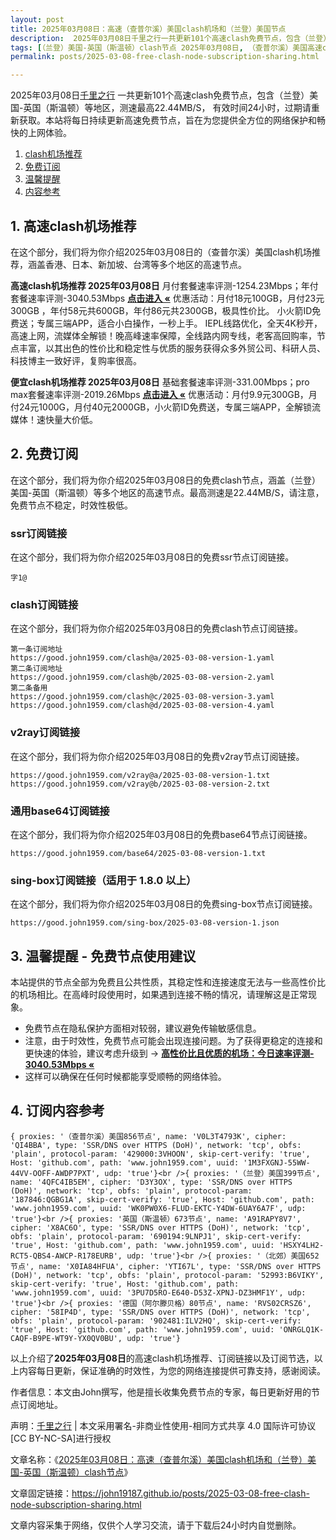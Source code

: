 ```yaml
---
layout: post
title: 2025年03月08日：高速（查普尔溪）美国clash机场和（兰登）美国节点
description:  2025年03月08日千里之行一共更新101个高速clash免费节点，包含（兰登）美国-英国（斯温顿）等地区，测速最高22.44MB/S， 有效时间24小时，过期请重新获取。本站将每日持续更新高速免费节点，旨在为您提供全方位的网络保护和畅快的上网体验
tags: [（兰登）美国-英国（斯温顿）clash节点 2025年03月08日, （查普尔溪）美国高速clashclash机场推荐 2025年03月08日]
permalink: posts/2025-03-08-free-clash-node-subscription-sharing.html

---
```



2025年03月08日[千里之行](https://john19187.github.io) 一共更新101个高速clash免费节点，包含（兰登）美国-英国（斯温顿）等地区，测速最高22.44MB/S， 有效时间24小时，过期请重新获取。本站将每日持续更新高速免费节点，旨在为您提供全方位的网络保护和畅快的上网体验。

1. [clash机场推荐](#1-高速clash机场推荐)
2. [免费订阅](#2-免费订阅)
3. [温馨提醒](#3-温馨提醒---免费节点使用建议)
4. [内容参考](#4-订阅内容参考)

## 1. 高速clash机场推荐

在这个部分，我们将为你介绍2025年03月08日的（查普尔溪）美国clash机场推荐，涵盖香港、日本、新加坡、台湾等多个地区的高速节点。

<div class="good cat1"><strong>高速clash机场推荐 2025年03月08日</strong> 月付套餐速率评测-1254.23Mbps；年付套餐速率评测-3040.53Mbps <strong><a href="https://good.john1959.com/lepl/2025-03-08" target="_blank">点击进入 «</a></strong> 优惠活动：月付18元100GB，月付23元300GB ，年付58元共600GB，年付86元共2300GB，极具性价比。 小火箭ID免费送；专属三端APP，适合小白操作，一秒上手。 IEPL线路优化，全天4K秒开，高速上网，流媒体全解锁！晚高峰速率保障，全线路内网专线，老客高回购率，节点丰富，以其出色的性价比和稳定性与优质的服务获得众多外贸公司、科研人员、科技博主一致好评，复购率很高。</div><div class="good cat2">

<strong>便宜clash机场推荐 2025年03月08日</strong> 基础套餐速率评测-331.00Mbps；pro max套餐速率评测-2019.26Mbps <strong><a href="https://good.john1959.com/cheap/2025-03-08" target="_blank">点击进入 «</a></strong> 优惠活动：月付9.9元300GB，月付24元1000G，月付40元2000GB，小火箭ID免费送，专属三端APP，全解锁流媒体！速快量大价低。</div>

## 2. 免费订阅

在这个部分，我们将为你介绍2025年03月08日的免费clash节点，涵盖（兰登）美国-英国（斯温顿）等多个地区的高速节点。最高测速是22.44MB/S，请注意，免费节点不稳定，时效性极低。

### ssr订阅链接

在这个部分，我们将为你介绍2025年03月08日的免费ssr节点订阅链接。

```
字1@
```

### clash订阅链接

在这个部分，我们将为你介绍2025年03月08日的免费clash节点订阅链接。

```
第一条订阅地址
https://good.john1959.com/clash@a/2025-03-08-version-1.yaml
第二条订阅地址
https://good.john1959.com/clash@b/2025-03-08-version-2.yaml
第二条备用
https://good.john1959.com/clash@c/2025-03-08-version-3.yaml
https://good.john1959.com/clash@d/2025-03-08-version-4.yaml
```

### v2ray订阅链接

在这个部分，我们将为你介绍2025年03月08日的免费v2ray节点订阅链接。

```
https://good.john1959.com/v2ray@a/2025-03-08-version-1.txt
https://good.john1959.com/v2ray@b/2025-03-08-version-2.txt
```

### 通用base64订阅链接

在这个部分，我们将为你介绍2025年03月08日的免费base64节点订阅链接。

```
https://good.john1959.com/base64/2025-03-08-version-1.txt
```

### sing-box订阅链接（适用于 1.8.0 以上）

在这个部分，我们将为你介绍2025年03月08日的免费sing-box节点订阅链接。

```
https://good.john1959.com/sing-box/2025-03-08-version-1.json
```

## 3. 温馨提醒 - 免费节点使用建议

本站提供的节点全部为免费且公共性质，其稳定性和连接速度无法与一些高性价比的机场相比。在高峰时段使用时，如果遇到连接不畅的情况，请理解这是正常现象。

- 免费节点在隐私保护方面相对较弱，建议避免传输敏感信息。
- 注意，由于时效性，免费节点可能会出现连接问题。为了获得更稳定的连接和更快速的体验，建议考虑升级到 → <strong>[高性价比且优质的机场：今日速率评测- 3040.53Mbps «](https://good.john1959.com/lepl/2025-03-08)</strong>
- 这样可以确保在任何时候都能享受顺畅的网络体验。

## 4. 订阅内容参考

```
{ proxies: '（查普尔溪）美国856节点', name: 'V0L3T4793K', cipher: 'QI4BBA', type: 'SSR/DNS over HTTPS (DoH)', network: 'tcp', obfs: 'plain', protocol-param: '429000:3VHOON', skip-cert-verify: 'true', Host: 'github.com', path: 'www.john1959.com', uuid: '1M3FXGNJ-55WW-44VV-OOFF-AWDP7PXT', udp: 'true'}<br />{ proxies: '（兰登）美国399节点', name: '4QFC4IB5EM', cipher: 'D3Y3OX', type: 'SSR/DNS over HTTPS (DoH)', network: 'tcp', obfs: 'plain', protocol-param: '187846:QGBG1A', skip-cert-verify: 'true', Host: 'github.com', path: 'www.john1959.com', uuid: 'WK0PW0X6-FLUD-EKTC-Y4DW-6UAY6A7F', udp: 'true'}<br />{ proxies: '英国（斯温顿）673节点', name: 'A91RAPY8V7', cipher: 'X8AC6O', type: 'SSR/DNS over HTTPS (DoH)', network: 'tcp', obfs: 'plain', protocol-param: '690194:9LNPJ1', skip-cert-verify: 'true', Host: 'github.com', path: 'www.john1959.com', uuid: 'HSXY4LH2-RCT5-QBS4-AWCP-R178EURB', udp: 'true'}<br />{ proxies: '（北郊）美国652节点', name: 'X0IA84HFUA', cipher: 'YTI67L', type: 'SSR/DNS over HTTPS (DoH)', network: 'tcp', obfs: 'plain', protocol-param: '52993:B6VIKY', skip-cert-verify: 'true', Host: 'github.com', path: 'www.john1959.com', uuid: '3PU7D5RO-E640-D53Z-XPNJ-DZ3HMF1Y', udp: 'true'}<br />{ proxies: '德国（阿尔滕贝格）80节点', name: 'RVS02CRSZ6', cipher: '58IP4D', type: 'SSR/DNS over HTTPS (DoH)', network: 'tcp', obfs: 'plain', protocol-param: '902481:ILV2HQ', skip-cert-verify: 'true', Host: 'github.com', path: 'www.john1959.com', uuid: 'ONRGLQ1K-CAQF-B9PE-WT9Y-YX0QV0BU', udp: 'true'}
```

以上介绍了<strong>2025年03月08日</strong>的高速clash机场推荐、订阅链接以及订阅节选，以上内容每日更新，保证准确的时效性，为您的网络连接提供可靠支持，感谢阅读。

作者信息：本文由John撰写，他是擅长收集免费节点的专家，每日更新好用的节点订阅地址。

声明：[千里之行](https://john19187.github.io) | 本文采用署名-非商业性使用-相同方式共享 4.0 国际许可协议[CC BY-NC-SA]进行授权

文章名称：《[2025年03月08日：高速（查普尔溪）美国clash机场和（兰登）美国-英国（斯温顿）clash节点](https://john19187.github.io/posts/2025-03-08-free-clash-node-subscription-sharing.html)》

文章固定链接：https://john19187.github.io/posts/2025-03-08-free-clash-node-subscription-sharing.html

文章内容采集于网络，仅供个人学习交流，请于下载后24小时内自觉删除。
